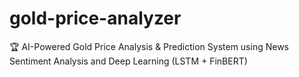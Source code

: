 # gold-price-analyzer
🏆 AI-Powered Gold Price Analysis &amp; Prediction System using News Sentiment Analysis and Deep Learning (LSTM + FinBERT)
